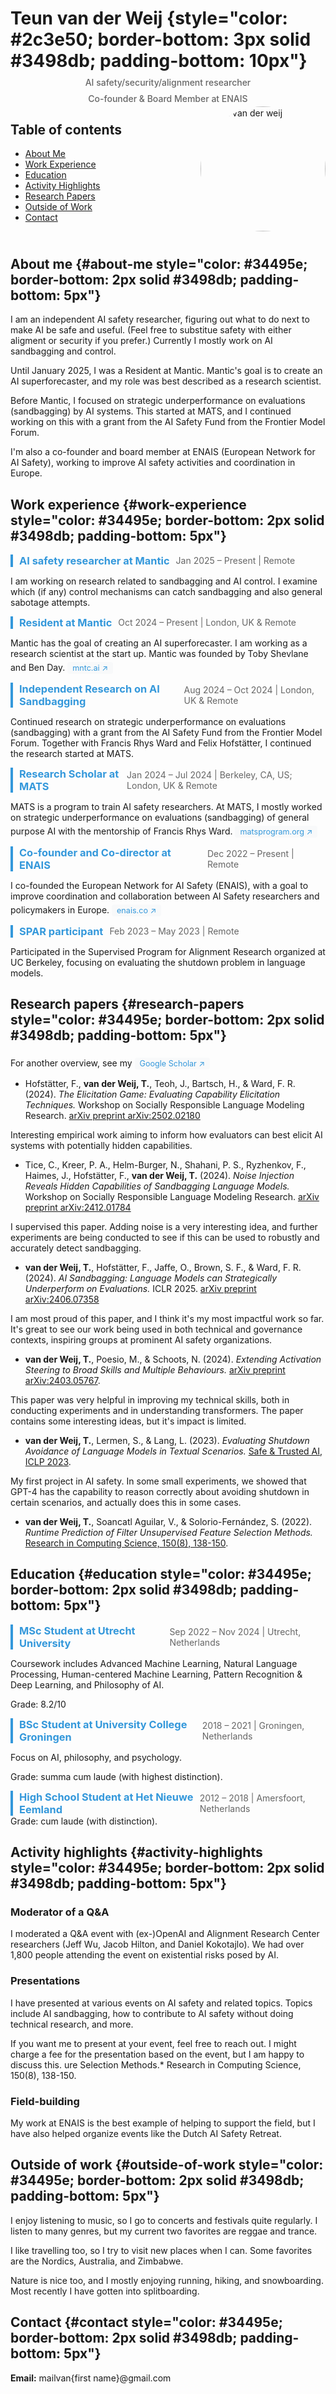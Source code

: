 # Teun van der Weij {style="color: #2c3e50; border-bottom: 3px solid #3498db; padding-bottom: 10px"}
<h4 style="color: #666; margin-top: -10px; text-align: center; font-weight: 500">AI safety/security/alignment researcher</h4>
<h4 style="color: #666; margin-top: -10px; text-align: center; font-weight: 500">Co-founder & Board Member at ENAIS</h4>

## Table of contents
- [About Me](#about-me)
- [Work Experience](#work-experience)
- [Education](#education)
- [Activity Highlights](#activity-highlights)
- [Research Papers](#research-papers)
- [Outside of Work](#outside-of-work)
- [Contact](#contact)

<div style="overflow: hidden; margin-top: -200px">
<img src="weij002_cropped.jpg" alt="teun van der weij" width="200" height="200" style="float: right; margin-left: 20px; margin-bottom: 10px; border-radius: 50%">
</div>

## About me {#about-me style="color: #34495e; border-bottom: 2px solid #3498db; padding-bottom: 5px"}

I am an independent AI safety researcher, figuring out what to do next to make AI be safe and useful. (Feel free to substitue safety with either aligment or security if you prefer.) Currently I mostly work on AI sandbagging and control.

Until January 2025, I was a Resident at Mantic. Mantic's goal is to create an AI superforecaster, and my role was best described as a research scientist.

Before Mantic, I focused on strategic underperformance on evaluations (sandbagging) by AI systems. This started at MATS, and I continued working on this with a grant from the AI Safety Fund from the Frontier Model Forum.

I'm also a co-founder and board member at ENAIS (European Network for AI Safety), working to improve AI safety activities and coordination in Europe. 



## Work experience {#work-experience style="color: #34495e; border-bottom: 2px solid #3498db; padding-bottom: 5px"}

<div style="display: flex; align-items: center;">
  <h3 style="color: #3498db; display: inline-block; border-left: 4px solid #3498db; padding-left: 10px; margin: 0;">AI safety researcher at Mantic</h3>
  <span style="color: #666; margin-left: 10px;">Jan 2025 – Present | Remote</span>
</div>

I am working on research related to sandbagging and AI control. I examine which (if any) control mechanisms can catch sandbagging and also general sabotage attempts.

<div style="display: flex; align-items: center;">
  <h3 style="color: #3498db; display: inline-block; border-left: 4px solid #3498db; padding-left: 10px; margin: 0;">Resident at Mantic</h3>
  <span style="color: #666; margin-left: 10px;">Oct 2024 – Present | London, UK & Remote</span>
</div>

Mantic has the goal of creating an AI superforecaster. I am working as a research scientist at the start up. Mantic was founded by Toby Shevlane and Ben Day.
<a href="https://mntc.ai" style="display: inline-block; background-color: #f8f9fa; padding: 2px 8px; border-radius: 4px; text-decoration: none; color: #3498db; font-size: 0.9em; margin-top: 5px;">mntc.ai ↗</a>


<div style="display: flex; align-items: center;">
  <h3 style="color: #3498db; display: inline-block; border-left: 4px solid #3498db; padding-left: 10px; margin: 0;">Independent Research on AI Sandbagging</h3>
  <span style="color: #666; margin-left: 10px;">Aug 2024 – Oct 2024 | London, UK & Remote</span>
</div>

Continued research on strategic underperformance on evaluations (sandbagging) with a grant from the AI Safety Fund from the Frontier Model Forum. Together with Francis Rhys Ward and Felix Hofstätter, I continued the research started at MATS.

<div style="display: flex; align-items: center;">
  <h3 style="color: #3498db; display: inline-block; border-left: 4px solid #3498db; padding-left: 10px; margin: 0;">Research Scholar at MATS</h3>
  <span style="color: #666; margin-left: 10px;">Jan 2024 – Jul 2024 | Berkeley, CA, US; London, UK & Remote</span>
</div>

MATS is a program to train AI safety researchers. At MATS, I mostly worked on strategic underperformance on evaluations (sandbagging) of general purpose AI with the mentorship of Francis Rhys Ward.
<a href="https://matsprogram.org" style="display: inline-block; background-color: #f8f9fa; padding: 2px 8px; border-radius: 4px; text-decoration: none; color: #3498db; font-size: 0.9em; margin-top: 5px;">matsprogram.org ↗</a>

<div style="display: flex; align-items: center;">
  <h3 style="color: #3498db; display: inline-block; border-left: 4px solid #3498db; padding-left: 10px; margin: 0;">Co-founder and Co-director at ENAIS</h3>
  <span style="color: #666; margin-left: 10px;">Dec 2022 – Present | Remote</span>
</div>

I co-founded the European Network for AI Safety (ENAIS), with a goal to improve coordination and collaboration between AI Safety researchers and policymakers in Europe.
<a href="https://enais.co" style="display: inline-block; background-color: #f8f9fa; padding: 2px 8px; border-radius: 4px; text-decoration: none; color: #3498db; font-size: 0.9em; margin-top: 5px;">enais.co ↗</a>

<div style="display: flex; align-items: center;">
  <h3 style="color: #3498db; display: inline-block; border-left: 4px solid #3498db; padding-left: 10px; margin: 0;">SPAR participant</h3>
  <span style="color: #666; margin-left: 10px;">Feb 2023 – May 2023 | Remote</span>
</div>

Participated in the Supervised Program for Alignment Research organized at UC Berkeley, focusing on evaluating the shutdown problem in language models.


## Research papers {#research-papers style="color: #34495e; border-bottom: 2px solid #3498db; padding-bottom: 5px"}
For another overview, see my <a href="https://scholar.google.com/citations?hl=en&user=-fMmbSYAAAAJ" style="display: inline-block; background-color: #f8f9fa; padding: 2px 8px; border-radius: 4px; text-decoration: none; color: #3498db; font-size: 0.9em; margin-top: 5px;">Google Scholar ↗</a>

- Hofstätter, F., **van der Weij, T.**, Teoh, J., Bartsch, H., & Ward, F. R. (2024). *The Elicitation Game: Evaluating Capability Elicitation Techniques.* Workshop on Socially Responsible Language Modeling Research. [arXiv preprint arXiv:2502.02180](https://arxiv.org/abs/2502.02180)

Interesting empirical work aiming to inform how evaluators can best elicit AI systems with potentially hidden capabilities.


- Tice, C., Kreer, P. A., Helm-Burger, N., Shahani, P. S., Ryzhenkov, F., Haimes, J., Hofstätter, F., **van der Weij, T.** (2024). *Noise Injection Reveals Hidden Capabilities of Sandbagging Language Models.* Workshop on Socially Responsible Language Modeling Research. [arXiv preprint arXiv:2412.01784](https://arxiv.org/abs/2412.01784)

I supervised this paper. Adding noise is a very interesting idea, and further experiments are being conducted to see if this can be used to robustly and accurately detect sandbagging.

- **van der Weij, T.**, Hofstätter, F., Jaffe, O., Brown, S. F., & Ward, F. R. (2024). *AI Sandbagging: Language Models can Strategically Underperform on Evaluations.* ICLR 2025. [arXiv preprint arXiv:2406.07358](https://arxiv.org/abs/2406.07358)

I am most proud of this paper, and I think it's my most impactful work so far. It's great to see our work being used in both technical and governance contexts, inspiring groups at prominent AI safety organizations.

- **van der Weij, T.**, Poesio, M., & Schoots, N. (2024). *Extending Activation Steering to Broad Skills and Multiple Behaviours.* [arXiv preprint arXiv:2403.05767](https://arxiv.org/abs/2403.05767).

This paper was very helpful in improving my technical skills, both in conducting experiments and in understanding transformers. The paper contains some interesting ideas, but it's impact is limited.

- **van der Weij, T.**, Lermen, S., & Lang, L. (2023). *Evaluating Shutdown Avoidance of Language Models in Textual Scenarios.* [Safe & Trusted AI, ICLP 2023](https://arxiv.org/pdf/2307.00787).

My first project in AI safety. In some small experiments, we showed that GPT-4 has the capability to reason correctly about avoiding shutdown in certain scenarios, and actually does this in some cases.
- **van der Weij, T.**, Soancatl Aguilar, V., & Solorio-Fernández, S. (2022). *Runtime Prediction of Filter Unsupervised Feature Selection Methods.* [Research in Computing Science, 150(8), 138-150](https://research.rug.nl/en/publications/runtime-prediction-of-filter-unsupervised-feature-selection-metho).


## Education {#education style="color: #34495e; border-bottom: 2px solid #3498db; padding-bottom: 5px"}

<div style="display: flex; align-items: center;">
  <h3 style="color: #3498db; display: inline-block; border-left: 4px solid #3498db; padding-left: 10px; margin: 0;">MSc Student at Utrecht University</h3>
  <span style="color: #666; margin-left: 10px;">Sep 2022 – Nov 2024 | Utrecht, Netherlands</span>
</div>

Coursework includes Advanced Machine Learning, Natural Language Processing, Human-centered Machine Learning, Pattern Recognition & Deep Learning, and Philosophy of AI.

Grade: 8.2/10

<div style="display: flex; align-items: center;">
  <h3 style="color: #3498db; display: inline-block; border-left: 4px solid #3498db; padding-left: 10px; margin: 0;">BSc Student at University College Groningen</h3>
  <span style="color: #666; margin-left: 10px;">2018 – 2021 | Groningen, Netherlands</span>
</div>

Focus on AI, philosophy, and psychology.

Grade: summa cum laude (with highest distinction).

<div style="display: flex; align-items: center;">
  <h3 style="color: #3498db; display: inline-block; border-left: 4px solid #3498db; padding-left: 10px; margin: 0;">High School Student at Het Nieuwe Eemland</h3>
  <span style="color: #666; margin-left: 10px;">2012 – 2018 | Amersfoort, Netherlands</span>

</div>
Grade: cum laude (with distinction).

## Activity highlights {#activity-highlights style="color: #34495e; border-bottom: 2px solid #3498db; padding-bottom: 5px"}

### Moderator of a Q&A
I moderated a Q&A event with (ex-)OpenAI and Alignment Research Center researchers (Jeff Wu, Jacob Hilton, and Daniel Kokotajlo). We had over 1,800 people attending the event on existential risks posed by AI.

### Presentations
I have presented at various events on AI safety and related topics. Topics include AI sandbagging, how to contribute to AI safety without doing technical research, and more. 

If you want me to present at your event, feel free to reach out. I might charge a fee for the presentation based on the event, but I am happy to discuss this.
ure Selection Methods.* Research in Computing Science, 150(8), 138-150.

### Field-building 
My work at ENAIS is the best example of helping to support the field, but I have also helped organize events like the Dutch AI Safety Retreat.


## Outside of work {#outside-of-work style="color: #34495e; border-bottom: 2px solid #3498db; padding-bottom: 5px"}
I enjoy listening to music, so I go to concerts and festivals quite regularly. I listen to many genres, but my current two favorites are reggae and trance.

I like travelling too, so I try to visit new places when I can. Some favorites are the Nordics, Australia, and Zimbabwe.

Nature is nice too, and I mostly enjoying running, hiking, and snowboarding. Most recently I have gotten into splitboarding. 

## Contact {#contact style="color: #34495e; border-bottom: 2px solid #3498db; padding-bottom: 5px"}

**Email:** mailvan{first name}@gmail.com
